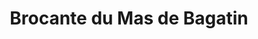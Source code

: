 ---
title: "Brocante du Mas de Bagatin"
url: /grimaud/brocante-du-mas-de-bagatin/
shop: antiquités
---